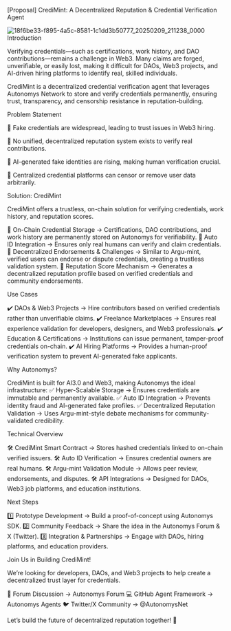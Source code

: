 [Proposal] CrediMint: A Decentralized Reputation & Credential Verification Agent

![18f6be33-f895-4a5c-8581-1c1dd3b50777_20250209_211238_0000](https://github.com/user-attachments/assets/904182b1-9a5e-48b9-a209-18b04bbb29ed)
Introduction

Verifying credentials—such as certifications, work history, and DAO contributions—remains a challenge in Web3. Many claims are forged, unverifiable, or easily lost, making it difficult for DAOs, Web3 projects, and AI-driven hiring platforms to identify real, skilled individuals.

CrediMint is a decentralized credential verification agent that leverages Autonomys Network to store and verify credentials permanently, ensuring trust, transparency, and censorship resistance in reputation-building.


Problem Statement

🛑 Fake credentials are widespread, leading to trust issues in Web3 hiring.

🛑 No unified, decentralized reputation system exists to verify real contributions.

🛑 AI-generated fake identities are rising, making human verification crucial.

🛑 Centralized credential platforms can censor or remove user data arbitrarily.


Solution: CrediMint

CrediMint offers a trustless, on-chain solution for verifying credentials, work history, and reputation scores.

🔹 On-Chain Credential Storage → Certifications, DAO contributions, and work history are permanently stored on Autonomys for verifiability.
🔹 Auto ID Integration → Ensures only real humans can verify and claim credentials.
🔹 Decentralized Endorsements & Challenges → Similar to Argu-mint, verified users can endorse or dispute credentials, creating a trustless validation system.
🔹 Reputation Score Mechanism → Generates a decentralized reputation profile based on verified credentials and community endorsements.


Use Cases

✔️ DAOs & Web3 Projects → Hire contributors based on verified credentials rather than unverifiable claims.
✔️ Freelance Marketplaces → Ensures real experience validation for developers, designers, and Web3 professionals.
✔️ Education & Certifications → Institutions can issue permanent, tamper-proof credentials on-chain.
✔️ AI Hiring Platforms → Provides a human-proof verification system to prevent AI-generated fake applicants.


Why Autonomys?

CrediMint is built for AI3.0 and Web3, making Autonomys the ideal infrastructure:
✅ Hyper-Scalable Storage → Ensures credentials are immutable and permanently available.
✅ Auto ID Integration → Prevents identity fraud and AI-generated fake profiles.
✅ Decentralized Reputation Validation → Uses Argu-mint-style debate mechanisms for community-validated credibility.


Technical Overview

🛠 CrediMint Smart Contract → Stores hashed credentials linked to on-chain verified issuers.
🛠 Auto ID Verification → Ensures credential owners are real humans.
🛠 Argu-mint Validation Module → Allows peer review, endorsements, and disputes.
🛠 API Integrations → Designed for DAOs, Web3 job platforms, and education institutions.

Next Steps

1️⃣ Prototype Development → Build a proof-of-concept using Autonomys SDK.
2️⃣ Community Feedback → Share the idea in the Autonomys Forum & X (Twitter).
3️⃣ Integration & Partnerships → Engage with DAOs, hiring platforms, and education providers.

Join Us in Building CrediMint!

We’re looking for developers, DAOs, and Web3 projects to help create a decentralized trust layer for credentials.

💬 Forum Discussion → Autonomys Forum
💻 GitHub Agent Framework → Autonomys Agents
🐦 Twitter/X Community → @AutonomysNet

Let’s build the future of decentralized reputation together! 🚀
